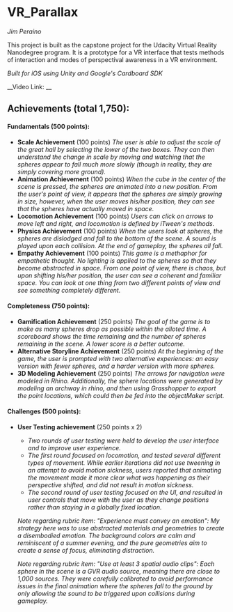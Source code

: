 # VR_Parallax
_Jim Peraino_

This project is built as the capstone project for the Udacity Virtual Reality Nanodegree program. It is a prototype for a VR interface that tests methods of interaction and modes of perspectival awareness in a VR environment.

_Built for iOS using Unity and Google's Cardboard SDK_

__Video Link: __

## Achievements (total 1,750): ##

#### Fundamentals (500 points): ####
- __Scale Achievement__ (100 points)
    _The user is able to adjust the scale of the great hall by selecting the lower of the two boxes. They can then understand the change in scale by moving and watching that the spheres appear to fall much more slowly (though in reality, they are simply covering more ground)._
- __Animation Achievement__ (100 points)
    _When the cube in the center of the scene is pressed, the spheres are animated into a new position. From the user's point of view, it appears that the spheres are simply growing in size, however, when the user moves his/her position, they can see that the spheres have actually moved in space._
- __Locomotion Achievement__ (100 points)
    _Users can click on arrows to move left and right, and locomotion is defined by iTween's methods._
- __Physics Achievement__ (100 points)
    _When the users look at spheres, the spheres are dislodged and fall to the bottom of the scene. A sound is played upon each collision. At the end of gameplay, the spheres all fall._
- __Empathy Achievement__ (100 points)
    _This game is a methaphor for empathetic thought. No lighting is applied to the spheres so that they become abstracted in space. From one point of view, there is chaos, but upon shifting his/her position, the user can see a coherent and familiar space. You can look at one thing from two different points of view and see something completely different._
    
#### Completeness (750 points): ####
- __Gamification Achievement__  (250 points)
    _The goal of the game is to make as many spheres drop as possible within the alloted time. A scoreboard shows the time remaining and the number of spheres remaining in the scene. A lower score is a better outcome._
- __Alternative Storyline Achievement__ (250 points)
    _At the beginning of the game, the user is prompted with two alternative experiences: an easy version with fewer spheres, and a harder version with more spheres._
- __3D Modeling Achievement__ (250 points)
    _The arrows for navigation were modeled in Rhino. Additionally, the sphere locations were generated by modeling an archway in rhino, and then using Grasshopper to export the point locations, which could then be fed into the objectMaker script._
    
#### Challenges (500 points): ####
- __User Testing achievement__ (250 points x 2)
    - _Two rounds of user testing were held to develop the user interface and to improve user experience._
    - _The first round focused on locomotion, and tested several different types of movement. While earlier iterations did not use tweening in an attempt to avoid motion sickness, users reported that animating the movement made it more clear what was happening as their perspective shifted, and did not result in motion sickness._
    - _The second round of user testing focused on the UI, and resulted in user controls that move with the user as they change positions rather than staying in a globally fixed location._
    
    
    _Note regarding rubric item: "Experience must convey an emotion": My strategy here was to use abstracted materials and geometries to create a disembodied emotion. The background colors are calm and reminiscent of a summer evening, and the pure geometries aim to create a sense of focus, eliminating distraction._
    
    _Note regarding rubric item: "Use at least 3 spatial audio clips": Each sphere in the scene is a GVR audio source, meaning there are close to 1,000 sources. They were carefully calibrated to avoid performance issues in the final animation where the spheres fall to the ground by only allowing the sound to be triggered upon collisions during gameplay._
